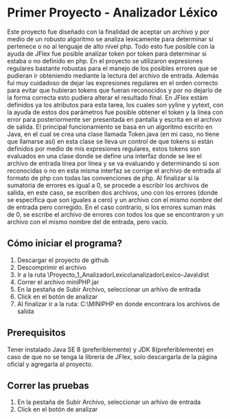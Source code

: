# Primer Proyecto - Analizador Léxico

Este proyecto fue diseñado con la finalidad de aceptar un archivo y por medio de un robusto algoritmo se analiza lexicamente para determinar
si pertenece o no al lenguaje de alto nivel php. Todo esto fue posible con la ayuda de JFlex fue posible analizar token por token para determinar 
si estaba o no definido en php. En el proyecto se utilizaron expresiones regulares bastante robustas para el manejo de los posibles errores 
que se pudieran ir obteniendo mediante la lectura del archivo de entrada. Además fui muy cuidadoso de dejar las expresiones regulares en 
el orden correcto para evitar que hubieran tokens que fueran reconocidos y por no dejarlo de la forma correcta esto pudiera alterar el resultado 
final. En JFlex estám definidos ya los atributos para esta tarea, los cuales son yyline y yytext, con la ayuda de estos dos parámetros fue 
posible obtener el token y la línea con error para posteriormente ser presentada en pantalla y escrita en el archivo de salida. El principal 
funcionamiento se basa en un algoritmo escrito en Java, en el cual se crea una clase llamada Token.java (en mi caso, no tiene que llamarse así)
en esta clase se lleva un control de que tokens si están definidos por medio de mis expresiones regulares, estos tokens son evaluados en una 
clase donde se define una interfaz donde se lee el archivo de entrada línea por línea y se va evaluando y determinando si son reconocidas o no
en esta misma interfaz se corrige el archivo de entrada al formato de php con todas las convenciones de php. Al finalizar si la sumatoria de 
errores es igual a 0, se procede a escribir los archivos de salida, en este caso, se escriben dos archivos, uno con los errores (donde se 
especifica que son iguales a cero) y un archivo con el mismo nombre del de entrada pero corregido. En el caso contrario, si los errores suman 
más de 0, se escribe el archivo de errores con todos los que se encontraron y un archivo con el mismo nombre del de entrada, pero vacío.

## Cómo iniciar el programa?

1. Descargar el proyecto de github
2. Descomprimir el archivo 
3. Ir a la ruta \Proyecto_1_AnalizadorLexico\analizadorLexico-Java\dist
4. Correr el archivo miniPHP.jar
5. En la pestaña de Subir Archivo, seleccionar un arhivo de entrada 
6. Click en el botón de analizar 
7. Al finalizar ir a la ruta: C:\MINIPHP en donde encontrara los archivos de salida

## Prerequisitos

Tener instalado Java SE 8 (preferiblemente) y JDK 8(preferiblemente) en caso de que no se tenga la librería de JFlex, solo 
descargarla de la página oficial y agregarla al proyecto. 

## Correr las pruebas

1. En la pestaña de Subir Archivo, seleccionar un arhivo de entrada
2. Click en el botón de analizar  
